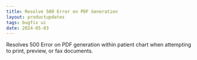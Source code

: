 ```yaml
---
title: Resolve 500 Error on PDF Generation
layout: productupdates
tags: bugfix ui
date: 2024-05-03
---
```

Resolves 500 Error on PDF generation within patient chart when attempting to print, preview, or fax documents.
